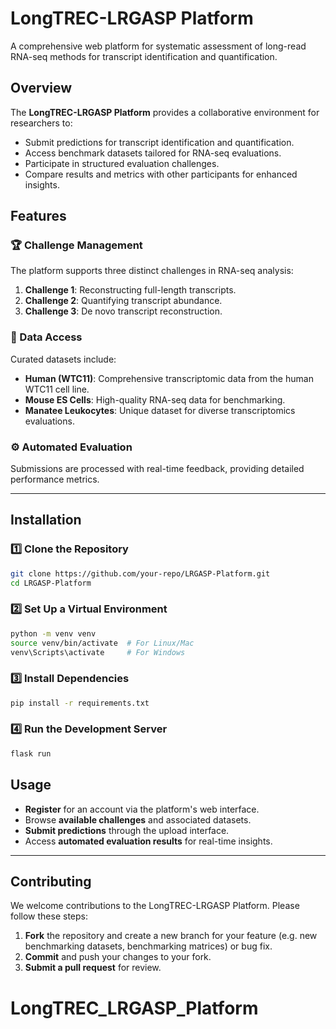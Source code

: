 # LongTREC-LRGASP Platform

A comprehensive web platform for systematic assessment of long-read RNA-seq methods for transcript identification and quantification.

## Overview

The **LongTREC-LRGASP Platform** provides a collaborative environment for researchers to:
- Submit predictions for transcript identification and quantification.
- Access benchmark datasets tailored for RNA-seq evaluations.
- Participate in structured evaluation challenges.
- Compare results and metrics with other participants for enhanced insights.

## Features

### 🏆 Challenge Management
The platform supports three distinct challenges in RNA-seq analysis:
1. **Challenge 1**: Reconstructing full-length transcripts.
2. **Challenge 2**: Quantifying transcript abundance.
3. **Challenge 3**: De novo transcript reconstruction.

### 📂 Data Access
Curated datasets include:
- **Human (WTC11)**: Comprehensive transcriptomic data from the human WTC11 cell line.
- **Mouse ES Cells**: High-quality RNA-seq data for benchmarking.
- **Manatee Leukocytes**: Unique dataset for diverse transcriptomics evaluations.

### ⚙️ Automated Evaluation
Submissions are processed with real-time feedback, providing detailed performance metrics.

---

## Installation

### 1️⃣ Clone the Repository
```bash
git clone https://github.com/your-repo/LRGASP-Platform.git
cd LRGASP-Platform
```

### 2️⃣ Set Up a Virtual Environment
```bash
python -m venv venv
source venv/bin/activate  # For Linux/Mac
venv\Scripts\activate     # For Windows
```

### 3️⃣ Install Dependencies
```bash
pip install -r requirements.txt
```

### 4️⃣ Run the Development Server
```bash
flask run
```

## Usage
- **Register** for an account via the platform's web interface.
- Browse **available challenges** and associated datasets.
- **Submit predictions** through the upload interface.
- Access **automated evaluation results** for real-time insights.
---

## Contributing
We welcome contributions to the LongTREC-LRGASP Platform. Please follow these steps:
1. **Fork** the repository and create a new branch for your feature (e.g. new benchmarking datasets, benchmarking matrices) or bug fix.
2. **Commit** and push your changes to your fork.
3. **Submit a pull request** for review.



# LongTREC_LRGASP_Platform
